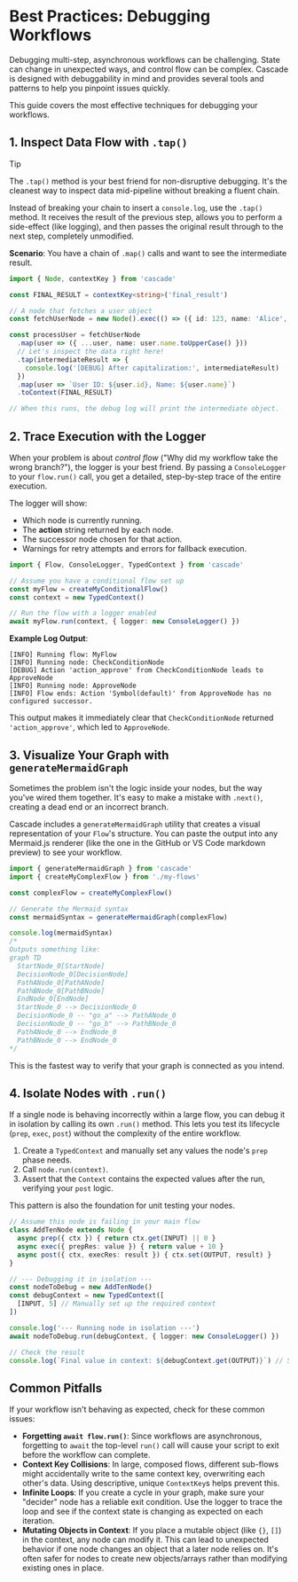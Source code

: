 # Best Practices: Debugging Workflows

Debugging multi-step, asynchronous workflows can be challenging. State can change in unexpected ways, and control flow can be complex. Cascade is designed with debuggability in mind and provides several tools and patterns to help you pinpoint issues quickly.

This guide covers the most effective techniques for debugging your workflows.

## 1. Inspect Data Flow with `.tap()`

> [!TIP]
> The `.tap()` method is your best friend for non-disruptive debugging. It's the cleanest way to inspect data mid-pipeline without breaking a fluent chain.

Instead of breaking your chain to insert a `console.log`, use the `.tap()` method. It receives the result of the previous step, allows you to perform a side-effect (like logging), and then passes the original result through to the next step, completely unmodified.

**Scenario**: You have a chain of `.map()` calls and want to see the intermediate result.

```typescript
import { Node, contextKey } from 'cascade'

const FINAL_RESULT = contextKey<string>('final_result')

// A node that fetches a user object
const fetchUserNode = new Node().exec(() => ({ id: 123, name: 'Alice', email: 'alice@test.com' }))

const processUser = fetchUserNode
  .map(user => ({ ...user, name: user.name.toUpperCase() }))
  // Let's inspect the data right here!
  .tap(intermediateResult => {
    console.log('[DEBUG] After capitalization:', intermediateResult)
  })
  .map(user => `User ID: ${user.id}, Name: ${user.name}`)
  .toContext(FINAL_RESULT)

// When this runs, the debug log will print the intermediate object.
```

## 2. Trace Execution with the Logger

When your problem is about *control flow* ("Why did my workflow take the wrong branch?"), the logger is your best friend. By passing a `ConsoleLogger` to your `flow.run()` call, you get a detailed, step-by-step trace of the entire execution.

The logger will show:

- Which node is currently running.
- The **action** string returned by each node.
- The successor node chosen for that action.
- Warnings for retry attempts and errors for fallback execution.

```typescript
import { Flow, ConsoleLogger, TypedContext } from 'cascade'

// Assume you have a conditional flow set up
const myFlow = createMyConditionalFlow()
const context = new TypedContext()

// Run the flow with a logger enabled
await myFlow.run(context, { logger: new ConsoleLogger() })
```

**Example Log Output**:

```
[INFO] Running flow: MyFlow
[INFO] Running node: CheckConditionNode
[DEBUG] Action 'action_approve' from CheckConditionNode leads to ApproveNode
[INFO] Running node: ApproveNode
[INFO] Flow ends: Action 'Symbol(default)' from ApproveNode has no configured successor.
```

This output makes it immediately clear that `CheckConditionNode` returned `'action_approve'`, which led to `ApproveNode`.

## 3. Visualize Your Graph with `generateMermaidGraph`

Sometimes the problem isn't the logic inside your nodes, but the way you've wired them together. It's easy to make a mistake with `.next()`, creating a dead end or an incorrect branch.

Cascade includes a `generateMermaidGraph` utility that creates a visual representation of your `Flow`'s structure. You can paste the output into any Mermaid.js renderer (like the one in the GitHub or VS Code markdown preview) to see your workflow.

```typescript
import { generateMermaidGraph } from 'cascade'
import { createMyComplexFlow } from './my-flows'

const complexFlow = createMyComplexFlow()

// Generate the Mermaid syntax
const mermaidSyntax = generateMermaidGraph(complexFlow)

console.log(mermaidSyntax)
/*
Outputs something like:
graph TD
  StartNode_0[StartNode]
  DecisionNode_0[DecisionNode]
  PathANode_0[PathANode]
  PathBNode_0[PathBNode]
  EndNode_0[EndNode]
  StartNode_0 --> DecisionNode_0
  DecisionNode_0 -- "go_a" --> PathANode_0
  DecisionNode_0 -- "go_b" --> PathBNode_0
  PathANode_0 --> EndNode_0
  PathBNode_0 --> EndNode_0
*/
```

This is the fastest way to verify that your graph is connected as you intend.

## 4. Isolate Nodes with `.run()`

If a single node is behaving incorrectly within a large flow, you can debug it in isolation by calling its own `.run()` method. This lets you test its lifecycle (`prep`, `exec`, `post`) without the complexity of the entire workflow.

1. Create a `TypedContext` and manually set any values the node's `prep` phase needs.
2. Call `node.run(context)`.
3. Assert that the `Context` contains the expected values after the run, verifying your `post` logic.

This pattern is also the foundation for unit testing your nodes.

```typescript
// Assume this node is failing in your main flow
class AddTenNode extends Node {
  async prep({ ctx }) { return ctx.get(INPUT) || 0 }
  async exec({ prepRes: value }) { return value + 10 }
  async post({ ctx, execRes: result }) { ctx.set(OUTPUT, result) }
}

// --- Debugging it in isolation ---
const nodeToDebug = new AddTenNode()
const debugContext = new TypedContext([
  [INPUT, 5] // Manually set up the required context
])

console.log('--- Running node in isolation ---')
await nodeToDebug.run(debugContext, { logger: new ConsoleLogger() })

// Check the result
console.log(`Final value in context: ${debugContext.get(OUTPUT)}`) // Should be 15
```

## Common Pitfalls

If your workflow isn't behaving as expected, check for these common issues:

- **Forgetting `await flow.run()`**: Since workflows are asynchronous, forgetting to `await` the top-level `run()` call will cause your script to exit before the workflow can complete.
- **Context Key Collisions**: In large, composed flows, different sub-flows might accidentally write to the same context key, overwriting each other's data. Using descriptive, unique `ContextKey`s helps prevent this.
- **Infinite Loops**: If you create a cycle in your graph, make sure your "decider" node has a reliable exit condition. Use the logger to trace the loop and see if the context state is changing as expected on each iteration.
- **Mutating Objects in Context**: If you place a mutable object (like `{}`, `[]`) in the context, any node can modify it. This can lead to unexpected behavior if one node changes an object that a later node relies on. It's often safer for nodes to create new objects/arrays rather than modifying existing ones in place.
